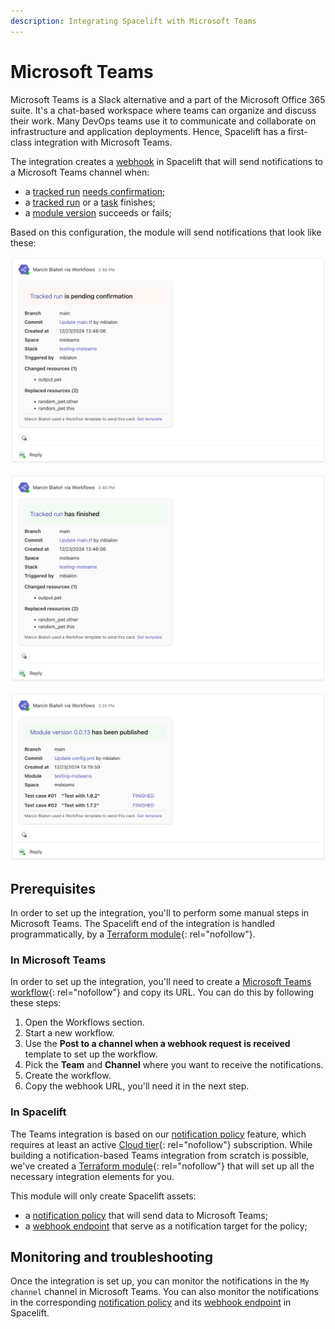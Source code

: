 ```yaml
---
description: Integrating Spacelift with Microsoft Teams
---
```


# Microsoft Teams

Microsoft Teams is a Slack alternative and a part of the Microsoft Office 365 suite. It's a chat-based workspace where teams can organize and discuss their work. Many DevOps teams use it to communicate and collaborate on infrastructure and application deployments. Hence, Spacelift has a first-class integration with Microsoft Teams.

The integration creates a [webhook](../webhooks.md) in Spacelift that will send notifications to a Microsoft Teams channel when:

- a [tracked run](../../concepts/run/tracked.md) [needs confirmation](../../concepts/run/tracked.md#unconfirmed);
- a [tracked run](../../concepts/run/tracked.md) or a [task](../../concepts/run/task.md) finishes;
- a [module version](../../vendors/terraform/module-registry.md#versions) succeeds or fails;

Based on this configuration, the module will send notifications that look like these:

![Run pending confirmation notification](../../assets/screenshots/msteams-run-pending.png)

![Run finished notification](../../assets/screenshots/msteams-run-finished.png)

![Module version notification](../../assets/screenshots/msteams-module-version.png)

## Prerequisites

In order to set up the integration, you'll to perform some manual steps in Microsoft Teams. The Spacelift end of the integration is handled programmatically, by a [Terraform module](https://registry.terraform.io/modules/spacelift-io/msteams/spacelift/latest){: rel="nofollow"}.

### In Microsoft Teams

In order to set up the integration, you'll need to create a [Microsoft Teams workflow](https://support.microsoft.com/en-us/office/create-incoming-webhooks-with-workflows-for-microsoft-teams-8ae491c7-0394-4861-ba59-055e33f75498){: rel="nofollow"} and copy its URL. You can do this by following these steps:

1. Open the Workflows section.
2. Start a new workflow.
3. Use the **Post to a channel when a webhook request is received** template to set up the workflow.
4. Pick the **Team** and **Channel** where you want to receive the notifications.
5. Create the workflow.
6. Copy the webhook URL, you'll need it in the next step.

### In Spacelift

The Teams integration is based on our [notification policy](../../concepts/policy/notification-policy.md) feature, which requires at least an active [Cloud tier](https://spacelift.io/pricing){: rel="nofollow"} subscription. While building a notification-based Teams integration from scratch is possible, we've created a [Terraform module](https://registry.terraform.io/modules/spacelift-io/msteams/spacelift/latest){: rel="nofollow"} that will set up all the necessary integration elements for you.

This module will only create Spacelift assets:

- a [notification policy](../../concepts/policy/notification-policy.md) that will send data to Microsoft Teams;
- a [webhook endpoint](../webhooks.md) that serve as a notification target for the policy;

## Monitoring and troubleshooting

Once the integration is set up, you can monitor the notifications in the `My channel` channel in Microsoft Teams. You can also monitor the notifications in the corresponding [notification policy](../../concepts/policy/notification-policy.md) and its [webhook endpoint](../webhooks.md) in Spacelift.
